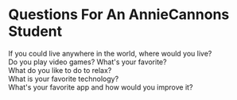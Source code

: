 # Questions For An AnnieCannons Student
If you could live anywhere in the world, where would you live? <br>
Do you play video games? What's your favorite? <br>
What do you like to do to relax? <br>
What is your favorite technology? <br>
What's your favorite app and how would you improve it?